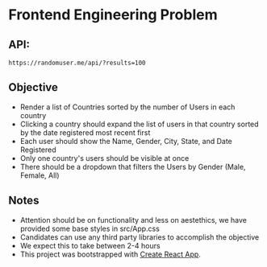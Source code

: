 # Frontend Engineering Problem


## API:
```
https://randomuser.me/api/?results=100
```

## Objective
- Render a list of Countries sorted by the number of Users in each country
- Clicking a country should expand the list of users in that country sorted by the date registered most recent first
- Each user should show the Name, Gender, City, State, and Date Registered
- Only one country's users should be visible at once
- There should be a dropdown that filters the Users by Gender (Male, Female, All)
## Notes
- Attention should be on functionality and less on aestethics, we have provided some base styles in src/App.css
- Candidates can use any third party libraries to accomplish the objective
- We expect this to take between 2-4 hours
- This project was bootstrapped with [Create React App](https://github.com/facebook/create-react-app).

